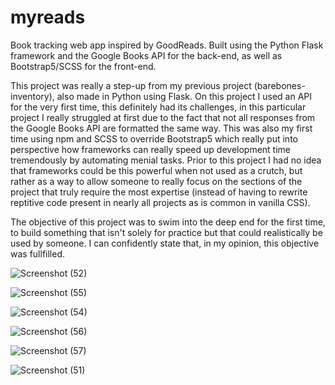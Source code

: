 # myreads
Book tracking web app inspired by GoodReads. Built using the Python Flask framework and the Google Books API for the back-end,
as well as Bootstrap5/SCSS for the front-end.

This project was really a step-up from my previous project (barebones-inventory), also made in Python using Flask.
On this project I used an API for the very first time, this definitely had its challenges, in this particular 
project I really struggled at first due to the fact that not all responses from the Google Books API are formatted the same way.
This was also my first time using npm and SCSS to override Bootstrap5 which really put into perspective how frameworks
can really speed up development time tremendously by automating menial tasks. Prior to this project I had no idea 
that frameworks could be this powerful when not used as a crutch, but rather as a way to allow someone to really
focus on the sections of the project that truly require the most expertise (instead of having to rewrite
reptitive code present in nearly all projects as is common in vanilla CSS).

The objective of this project was to swim into the deep end for the first time, to build something
that isn't solely for practice but that could realistically be used by someone. I can confidently
state that, in my opinion, this objective was fullfilled.

![Screenshot (52)](https://user-images.githubusercontent.com/68373594/228550227-6482c39c-6f58-4a15-a228-016117765d71.png)

![Screenshot (55)](https://user-images.githubusercontent.com/68373594/228550238-e6bc94f2-41d6-4b04-a32f-1960c3b5afd8.png)

![Screenshot (54)](https://user-images.githubusercontent.com/68373594/228550232-31e1efb1-640d-4091-bba3-28d9b87143a3.png)

![Screenshot (56)](https://user-images.githubusercontent.com/68373594/228550244-4e6db579-2846-4a3b-9a9f-5a5e565a7630.png)

![Screenshot (57)](https://user-images.githubusercontent.com/68373594/228550247-f1c8f75f-0bf6-493d-a60a-666c1415063a.png)

![Screenshot (51)](https://user-images.githubusercontent.com/68373594/228550253-8f688f2e-c8a6-4651-bbb0-20da8980067e.png)
